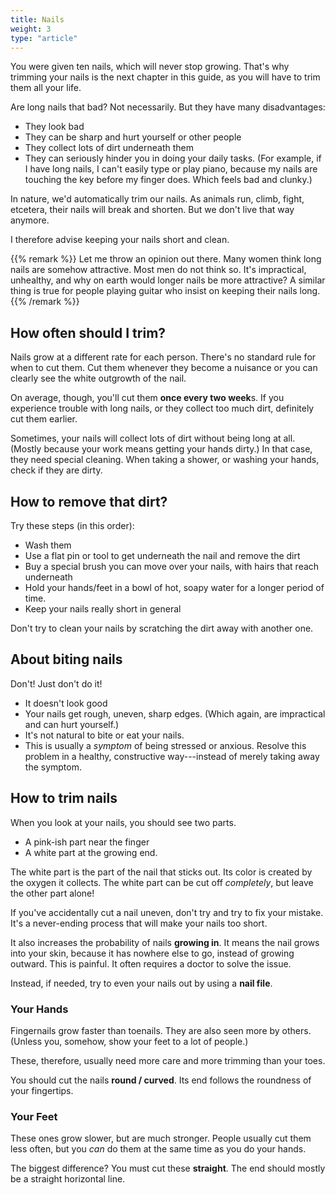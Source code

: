 ```yaml
---
title: Nails
weight: 3
type: "article"
---
```


You were given ten nails, which will never stop growing. That's why trimming your nails is the next chapter in this guide, as you will have to trim them all your life.

Are long nails that bad? Not necessarily. But they have many disadvantages: 

* They look bad
* They can be sharp and hurt yourself or other people
* They collect lots of dirt underneath them
* They can seriously hinder you in doing your daily tasks. (For example, if I have long nails, I can't easily type or play piano, because my nails are touching the key before my finger does. Which feels bad and clunky.)

In nature, we'd automatically trim our nails. As animals run, climb, fight, etcetera, their nails will break and shorten. But we don't live that way anymore.

I therefore advise keeping your nails short and clean.

{{% remark %}}
Let me throw an opinion out there. Many women think long nails are somehow attractive. Most men do not think so. It's impractical, unhealthy, and why on earth would longer nails be more attractive? A similar thing is true for people playing guitar who insist on keeping their nails long.
{{% /remark %}}

## How often should I trim?

Nails grow at a different rate for each person. There's no standard rule for when to cut them. Cut them whenever they become a nuisance or you can clearly see the white outgrowth of the nail.

On average, though, you'll cut them **once every two week**s. If you experience trouble with long nails, or they collect too much dirt, definitely cut them earlier.

Sometimes, your nails will collect lots of dirt without being long at all. (Mostly because your work means getting your hands dirty.) In that case, they need special cleaning. When taking a shower, or washing your hands, check if they are dirty.

## How to remove that dirt?

Try these steps (in this order):

* Wash them
* Use a flat pin or tool to get underneath the nail and remove the dirt
* Buy a special brush you can move over your nails, with hairs that reach underneath
* Hold your hands/feet in a bowl of hot, soapy water for a longer period of time.
* Keep your nails really short in general

Don't try to clean your nails by scratching the dirt away with another one.

## About biting nails

Don't! Just don't do it!

* It doesn't look good
* Your nails get rough, uneven, sharp edges. (Which again, are impractical and can hurt yourself.) 
* It's not natural to bite or eat your nails.
* This is usually a _symptom_ of being stressed or anxious. Resolve this problem in a healthy, constructive way---instead of merely taking away the symptom.

## How to trim nails

When you look at your nails, you should see two parts. 

* A pink-ish part near the finger
* A white part at the growing end. 

The white part is the part of the nail that sticks out. Its color is created by the oxygen it collects. The white part can be cut off _completely_, but leave the other part alone!

If you've accidentally cut a nail uneven, don't try and try to fix your mistake. It's a never-ending process that will make your nails too short. 

It also increases the probability of nails **growing in**. It means the nail grows into your skin, because it has nowhere else to go, instead of growing outward. This is painful. It often requires a doctor to solve the issue.

Instead, if needed, try to even your nails out by using a **nail file**.

### Your Hands

Fingernails grow faster than toenails. They are also seen more by others. (Unless you, somehow, show your feet to a lot of people.) 

These, therefore, usually need more care and more trimming than your toes.

You should cut the nails **round / curved**. Its end follows the roundness of your fingertips.

### Your Feet

These ones grow slower, but are much stronger. People usually cut them less often, but you *can* do them at the same time as you do your hands. 

The biggest difference? You must cut these **straight**. The end should mostly be a straight horizontal line.